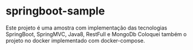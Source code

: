 # springboot-sample
Este projeto é uma amostra com implementação das tecnologias SpringBoot, SpringMVC, Java8, RestFull e MongoDb
Coloquei também o projeto no docker implementado com docker-compose.
